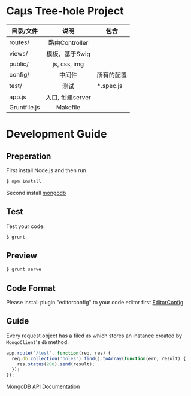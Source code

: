 Caμs Tree-hole Project
==============

|  目录/文件   |      说明      |      包含       |
| ------------ |:--------------:| --------------- |
| routes/      | 路由Controller |                 |
| views/       | 模板，基于Swig |                 |
| public/      | js, css, img   |                 |
| config/      | 中间件         |    所有的配置   |
| test/        | 测试            |   *.spec.js    |
| app.js       | 入口, 创建server |                 |
| Gruntfile.js | Makefile       |                 |

# Development Guide
## Preperation
First install Node.js and then run
```bash
$ npm install
```
Second install [mongodb](http://www.mongodb.org/)

## Test
Test your code.
```bash
$ grunt
```

## Preview
```bash
$ grunt serve
```

## Code Format
Please install plugin "editorconfig" to your code editor first [EditorConfig](http://editorconfig.org/)

## Guide

Every request object has a filed `db` which stores an instance created by `MongoClient`'s `db` method.

```js
app.route('/test', function(req, res) {
  req.db.collection('holes').find().toArray(function(err, result) {
    res.status(200).send(result);
  });
});
```

[MongoDB API Documentation](http://mongodb.github.io/node-mongodb-native/1.4/contents.html)
